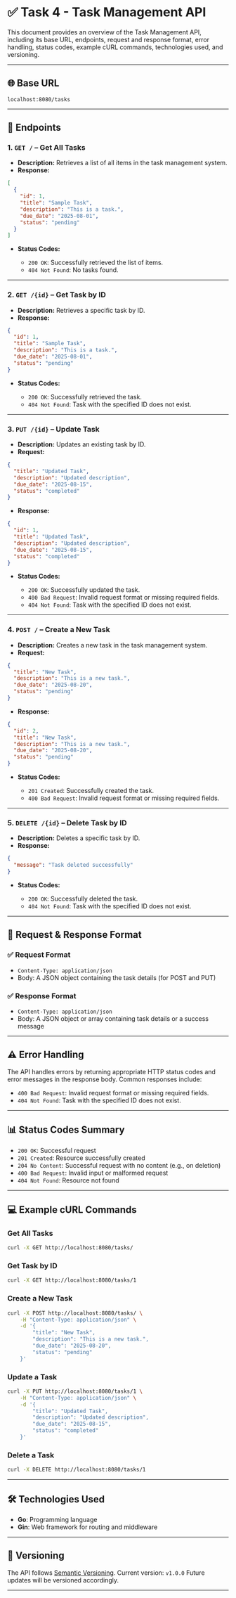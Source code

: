 # ✅ Task 4 - Task Management API

This document provides an overview of the Task Management API, including its base URL, endpoints, request and response format, error handling, status codes, example cURL commands, technologies used, and versioning.

---

## 🌐 Base URL

```
localhost:8080/tasks
```

---

## 📌 Endpoints

### 1. `GET /` – Get All Tasks

- **Description:** Retrieves a list of all items in the task management system.
- **Response:**

```json
[
  {
    "id": 1,
    "title": "Sample Task",
    "description": "This is a task.",
    "due_date": "2025-08-01",
    "status": "pending"
  }
]
```

- **Status Codes:**

  - `200 OK`: Successfully retrieved the list of items.
  - `404 Not Found`: No tasks found.

---

### 2. `GET /{id}` – Get Task by ID

- **Description:** Retrieves a specific task by ID.
- **Response:**

```json
{
  "id": 1,
  "title": "Sample Task",
  "description": "This is a task.",
  "due_date": "2025-08-01",
  "status": "pending"
}
```

- **Status Codes:**

  - `200 OK`: Successfully retrieved the task.
  - `404 Not Found`: Task with the specified ID does not exist.

---

### 3. `PUT /{id}` – Update Task

- **Description:** Updates an existing task by ID.
- **Request:**

```json
{
  "title": "Updated Task",
  "description": "Updated description",
  "due_date": "2025-08-15",
  "status": "completed"
}
```

- **Response:**

```json
{
  "id": 1,
  "title": "Updated Task",
  "description": "Updated description",
  "due_date": "2025-08-15",
  "status": "completed"
}
```

- **Status Codes:**

  - `200 OK`: Successfully updated the task.
  - `400 Bad Request`: Invalid request format or missing required fields.
  - `404 Not Found`: Task with the specified ID does not exist.

---

### 4. `POST /` – Create a New Task

- **Description:** Creates a new task in the task management system.
- **Request:**

```json
{
  "title": "New Task",
  "description": "This is a new task.",
  "due_date": "2025-08-20",
  "status": "pending"
}
```

- **Response:**

```json
{
  "id": 2,
  "title": "New Task",
  "description": "This is a new task.",
  "due_date": "2025-08-20",
  "status": "pending"
}
```

- **Status Codes:**

  - `201 Created`: Successfully created the task.
  - `400 Bad Request`: Invalid request format or missing required fields.

---

### 5. `DELETE /{id}` – Delete Task by ID

- **Description:** Deletes a specific task by ID.
- **Response:**

```json
{
  "message": "Task deleted successfully"
}
```

- **Status Codes:**

  - `200 OK`: Successfully deleted the task.
  - `404 Not Found`: Task with the specified ID does not exist.

---

## 🧾 Request & Response Format

### ✅ Request Format

- `Content-Type: application/json`
- Body: A JSON object containing the task details (for POST and PUT)

### ✅ Response Format

- `Content-Type: application/json`
- Body: A JSON object or array containing task details or a success message

---

## ⚠️ Error Handling

The API handles errors by returning appropriate HTTP status codes and error messages in the response body. Common responses include:

- `400 Bad Request`: Invalid request format or missing required fields.
- `404 Not Found`: Task with the specified ID does not exist.

---

## 📊 Status Codes Summary

- `200 OK`: Successful request
- `201 Created`: Resource successfully created
- `204 No Content`: Successful request with no content (e.g., on deletion)
- `400 Bad Request`: Invalid input or malformed request
- `404 Not Found`: Resource not found

---

## 💻 Example cURL Commands

### Get All Tasks

```sh
curl -X GET http://localhost:8080/tasks/
```

### Get Task by ID

```sh
curl -X GET http://localhost:8080/tasks/1
```

### Create a New Task

```sh
curl -X POST http://localhost:8080/tasks/ \
    -H "Content-Type: application/json" \
    -d '{
        "title": "New Task",
        "description": "This is a new task.",
        "due_date": "2025-08-20",
        "status": "pending"
    }'
```

### Update a Task

```sh
curl -X PUT http://localhost:8080/tasks/1 \
    -H "Content-Type: application/json" \
    -d '{
        "title": "Updated Task",
        "description": "Updated description",
        "due_date": "2025-08-15",
        "status": "completed"
    }'
```

### Delete a Task

```sh
curl -X DELETE http://localhost:8080/tasks/1
```

---

## 🛠 Technologies Used

- **Go**: Programming language
- **Gin**: Web framework for routing and middleware

---

## 🧩 Versioning

The API follows [Semantic Versioning](https://semver.org/).
Current version: `v1.0.0`
Future updates will be versioned accordingly.

---
